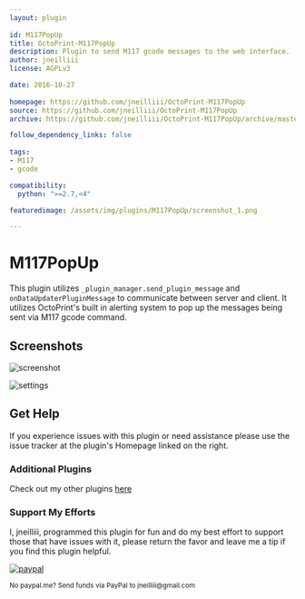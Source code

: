 ```yaml
---
layout: plugin
    
id: M117PopUp
title: OctoPrint-M117PopUp
description: Plugin to send M117 gcode messages to the web interface.
author: jneilliii
license: AGPLv3

date: 2016-10-27
    
homepage: https://github.com/jneilliii/OctoPrint-M117PopUp
source: https://github.com/jneilliii/OctoPrint-M117PopUp
archive: https://github.com/jneilliii/OctoPrint-M117PopUp/archive/master.zip

follow_dependency_links: false
    
tags:
- M117
- gcode

compatibility:
  python: ">=2.7,<4"

featuredimage: /assets/img/plugins/M117PopUp/screenshot_1.png

---
```


# M117PopUp
    
This plugin utilizes ``_plugin_manager.send_plugin_message`` and ``onDataUpdaterPluginMessage`` to communicate between server and client. It utilizes OctoPrint's built in alerting system to pop up the messages being sent via M117 gcode command.

## Screenshots

![screenshot](/assets/img/plugins/M117PopUp/screenshot_1.png)

![settings](/assets/img/plugins/M117PopUp/settings.png)

## Get Help

If you experience issues with this plugin or need assistance please use the issue tracker at the plugin's Homepage linked on the right.

### Additional Plugins

Check out my other plugins [here](https://plugins.octoprint.org/by_author/#jneilliii)

### Support My Efforts
I, jneilliii, programmed this plugin for fun and do my best effort to support those that have issues with it, please return the favor and leave me a tip if you find this plugin helpful.

[![paypal](/assets/img/plugins/M117PopUp/paypal-with-text.png)](https://paypal.me/jneilliii)

<small>No paypal.me? Send funds via PayPal to jneilliii&#64;gmail&#46;com</small>